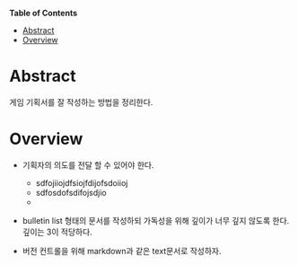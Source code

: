 <!-- markdown-toc start - Don't edit this section. Run M-x markdown-toc-refresh-toc -->
**Table of Contents**

- [Abstract](#abstract)
- [Overview](#overview)

<!-- markdown-toc end -->
# Abstract

게임 기획서를 잘 작성하는 방법을 정리한다.

# Overview

  * 기획자의 의도를 전달 할 수 있어야 한다.
      * sdfojiiojdfsiojfdijofsdoiioj
      * sdfosdofsdifojsdjio
      * 
      


  * bulletin list 형태의 문서를 작성하되 가독성을 위해 깊이가 너무 깊지
않도록 한다.  깊이는 3이 적당하다.


  * 버전 컨트롤을 위해 markdown과 같은 text문서로 작성하자.

